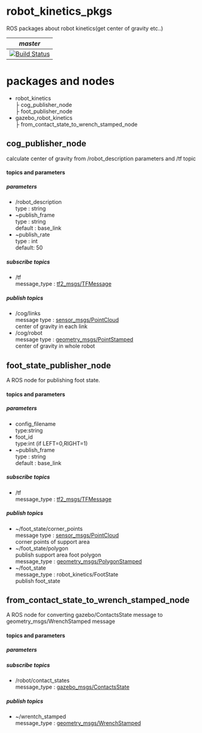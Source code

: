 # robot_kinetics_pkgs
ROS packages about robot kinetics(get center of gravity etc..)

|*master*|
|:---:|
|[![Build Status](https://travis-ci.org/OUXT-Polaris/robot_kinetics_pkgs.svg?branch=master)](https://travis-ci.org/OUXT-Polaris/robot_kinetics_pkgs)|

# packages and nodes
- robot_kinetics  
├ cog_publisher_node  
├ foot_publisher_node  
- gazebo_robot_kinetics  
├ from_contact_state_to_wrench_stamped_node    
## cog_publisher_node  
calculate center of gravity from /robot_description parameters and /tf topic  

#### topics and parameters  

##### parameters  
- /robot_description  
type : string     
- ~publish_frame  
type : string  
default : base_link   
- ~publish_rate  
type : int  
default: 50  

##### subscribe topics  
- /tf  
message_type :
[tf2_msgs/TFMessage](http://docs.ros.org/jade/api/tf2_msgs/html/msg/TFMessage.html)  

##### publish topics  
- /cog/links  
message type : [sensor_msgs/PointCloud](http://docs.ros.org/api/sensor_msgs/html/msg/PointCloud.html)  
center of gravity in each link
- /cog/robot  
message type :
[geometry_msgs/PointStamped](http://docs.ros.org/jade/api/geometry_msgs/html/msg/PointStamped.html)  
center of gravity in whole robot  

## foot_state_publisher_node  
A ROS node for publishing foot state.  

#### topics and parameters  
##### parameters  
- config_filename  
type:string  
- foot_id  
type:int (if LEFT=0,RIGHT=1)  
- ~publish_frame  
type : string  
default : base_link   

##### subscribe topics  
- /tf  
message_type :
[tf2_msgs/TFMessage](http://docs.ros.org/jade/api/tf2_msgs/html/msg/TFMessage.html)  

##### publish topics  
- ~/foot_state/corner_points  
message type : [sensor_msgs/PointCloud](http://docs.ros.org/api/sensor_msgs/html/msg/PointCloud.html)  
corner points of support area   
- ~/foot_state/polygon  
publish support area foot polygon    
message_type : [geometry_msgs/PolygonStamped](http://docs.ros.org/api/geometry_msgs/html/msg/PolygonStamped.html)  
- ~/foot_state  
message_type : robot_kinetics/FootState  
publish foot_state

## from_contact_state_to_wrench_stamped_node  
A ROS node for converting gazebo/ContactsState message to geometry_msgs/WrenchStamped message  
#### topics and parameters  

##### parameters  
##### subscribe topics  
-  /robot/contact_states  
message_type : [gazebo_msgs/ContactsState](http://docs.ros.org/jade/api/gazebo_msgs/html/msg/ContactsState.html)
##### publish topics  
- ~/wrentch_stamped  
message_type : [geometry_msgs/WrenchStamped](http://docs.ros.org/jade/api/geometry_msgs/html/msg/WrenchStamped.html)  
